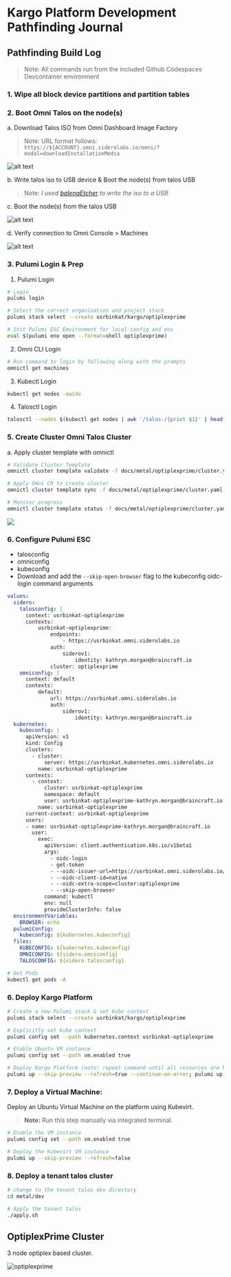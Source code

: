 # Kargo Platform Development Pathfinding Journal

## Pathfinding Build Log

> Note: All commands run from the included Github Codespaces Devcontainer environment

### 1. Wipe all block device partitions and partition tables

### 2. Boot Omni Talos on the node(s)

a. Download Talos ISO from Omni Dashboard Image Factory

> Note: URL format follows: `https://${ACCOUNT}.omni.siderolabs.io/omni/?modal=downloadInstallationMedia`

![alt text](.assets/image-1.png)

b. Write talos iso to USB device & Boot the node(s) from talos USB

> Note: _I used [balenaEtcher](https://etcher.balena.io) to write the iso to a USB_

c. Boot the node(s) from the talos USB

![alt text](.assets/image-2.png)

d. Verify connection to Omni Console > Machines

![alt text](.assets/image-3.png)

### 3. Pulumi Login & Prep

1. Pulumi Login

```bash {"id":"01J6MTD7H4YQQQ41E9FH168RV6"}
# Login
pulumi login

# Select the correct organization and project stack
pulumi stack select --create usrbinkat/kargo/optiplexprime

# Init Pulumi ESC Emvironment for local config and env
eval $(pulumi env open --format=shell optiplexprime)
```

2. Omni CLI Login

```bash {"id":"01J6MTD7H4YQQQ41E9FMD739CK"}
# Run command to login by following along with the prompts
omnictl get machines
```

3. Kubectl Login

```bash {"id":"01J6MTD7H4YQQQ41E9FP8105X7"}
kubectl get nodes -owide
```

4. Talosctl Login

```bash {"id":"01J6MTD7H4YQQQ41E9FR05PQCT"}
talosctl --nodes $(kubectl get nodes | awk '/talos-/{print $1}' | head -n1) dashboard
```

### 5. Create Cluster Omni Talos Cluster

a. Apply cluster template with omnictl

```bash {"id":"01J6MTD7H4YQQQ41E9FS4Y32HQ"}
# Validate Cluster Template
omnictl cluster template validate -f docs/metal/optiplexprime/cluster.yaml

# Apply Omni CR to create cluster
omnictl cluster template sync -f docs/metal/optiplexprime/cluster.yaml

# Monitor progress
omnictl cluster template status -f docs/metal/optiplexprime/cluster.yaml
```

![](.assets/image-4.png)

### 6. Configure Pulumi ESC

* talosconfig
* omniconfig
* kubeconfig
* Download and add the `--skip-open-browser` flag to the kubeconfig oidc-login command arguments

```yaml {"id":"01J6QBPTVAZFXE26XEFYE0X1RF"}
values:
  sidero:
    talosconfig: |
      context: usrbinkat-optiplexprime
      contexts:
          usrbinkat-optiplexprime:
              endpoints:
                  - https://usrbinkat.omni.siderolabs.io
              auth:
                  siderov1:
                      identity: kathryn.morgan@braincraft.io
              cluster: optiplexprime
    omniconfig: |
      context: default
      contexts:
          default:
              url: https://usrbinkat.omni.siderolabs.io
              auth:
                  siderov1:
                      identity: kathryn.morgan@braincraft.io
  kubernetes:
    kubeconfig: |
      apiVersion: v1
      kind: Config
      clusters:
        - cluster:
            server: https://usrbinkat.kubernetes.omni.siderolabs.io
          name: usrbinkat-optiplexprime
      contexts:
        - context:
            cluster: usrbinkat-optiplexprime
            namespace: default
            user: usrbinkat-optiplexprime-kathryn.morgan@braincraft.io
          name: usrbinkat-optiplexprime
      current-context: usrbinkat-optiplexprime
      users:
      - name: usrbinkat-optiplexprime-kathryn.morgan@braincraft.io
        user:
          exec:
            apiVersion: client.authentication.k8s.io/v1beta1
            args:
              - oidc-login
              - get-token
              - --oidc-issuer-url=https://usrbinkat.omni.siderolabs.io/oidc
              - --oidc-client-id=native
              - --oidc-extra-scope=cluster:optiplexprime
              - --skip-open-browser
            command: kubectl
            env: null
            provideClusterInfo: false
  environmentVariables:
    BROWSER: echo
  pulumiConfig:
    kubeconfig: ${kubernetes.kubeconfig}
  files:
    KUBECONFIG: ${kubernetes.kubeconfig}
    OMNICONFIG: ${sidero.omniconfig}
    TALOSCONFIG: ${sidero.talosconfig}
```

```bash {"id":"01J6MTD7H4YQQQ41E9G092KCPQ"}
# Get Pods
kubectl get pods -A
```

### 6. Deploy Kargo Platform

```bash {"id":"01J6MTD7H4YQQQ41E9G12YHVMJ"}
# Create a new Pulumi stack & set kube context
pulumi stack select --create usrbinkat/kargo/optiplexprime

# Explicitly set kube context
pulumi config set --path kubernetes.context usrbinkat-optiplexprime

# Enable Ubuntu VM instance
pulumi config set --path vm.enabled true

# Deploy Kargo Platform (note: repeat command until all resources are healthy)
pulumi up --skip-preview --refresh=true --continue-on-error; pulumi up --skip-preview --refresh=true --continue-on-error; pulumi up --skip-preview --refresh=false
```

### 7. **Deploy a Virtual Machine:**

Deploy an Ubuntu Virtual Machine on the platform using Kubevirt.

> **Note:** Run this step manually via integrated terminal.

```bash {"excludeFromRunAll":"true","id":"01J6MTD7H4YQQQ41E9G20FW0GC","name":"vm"}
# Enable the VM instance
pulumi config set --path vm.enabled true

# Deploy the Kubevirt VM instance
pulumi up --skip-preview --refresh=false
```

### 8. Deploy a tenant talos cluster

```bash {"id":"01J6MTD7H4YQQQ41E9G4KQ6F5E"}
# change to the tenant talos dev directory
cd metal/dev

# Apply the tenant talos
./apply.sh
```

## OptiplexPrime Cluster

3 node optiplex based cluster.

![optiplexprime](.assets/image.png)
